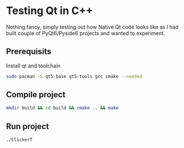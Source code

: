 # Testing Qt in C++ 

Nothing fancy, simply testing out how Native Qt code looks like as I had built
couple of PyQt6/Pyside6 projects and wanted to experiment.

## Prerequisits
Install qt and toolchain
```bash
sudo pacman -S qt5-base qt5-tools gcc cmake --needed
```

## Compile project
```bash
mkdir build && cd build && cmake .. && make 

```

## Run project
```bash
./ClickerT
```
